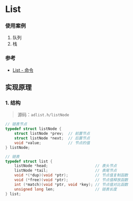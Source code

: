 # List






### 使用案例
1. 队列
2. 栈


### 参考
- [List - 命令](../命令/README.md#List)



## 实现原理

### 1. 结构
> 源码：`adlist.h/listNode`

```c
// 链表节点
typedef struct listNode {
    struct listNode *prev;  // 前置节点
    struct listNode *next;  // 后置节点
    void *value;            // 节点的值
} listNode;

// 链表
typedef struct list {
    listNode *head;                     // 表头节点
    listNode *tail;                     // 表尾节点
    void *(*dup)(void *ptr);            // 节点值复制函数
    void (*free)(void *ptr);            // 节点值释放函数
    int (*match)(void *ptr, void *key); // 节点值对比函数
    unsigned long len;                  // 链表长度
} list;
```